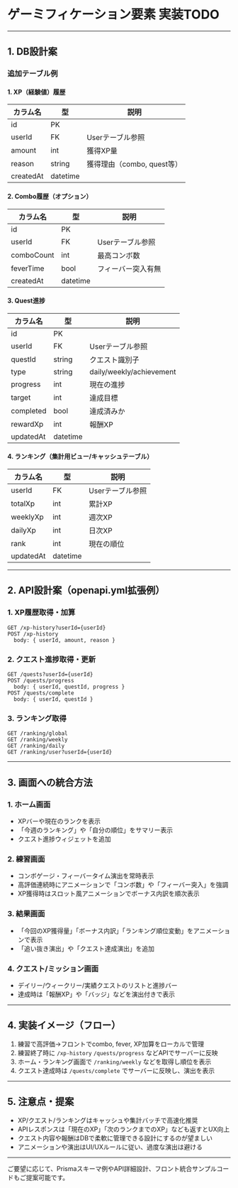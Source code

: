 # ゲーミフィケーション要素 実装TODO

---

## 1. DB設計案

### 追加テーブル例

#### 1. XP（経験値）履歴
| カラム名         | 型         | 説明                       |
|------------------|------------|----------------------------|
| id               | PK         |                            |
| userId           | FK         | Userテーブル参照           |
| amount           | int        | 獲得XP量                   |
| reason           | string     | 獲得理由（combo, quest等） |
| createdAt        | datetime   |                            |

#### 2. Combo履歴（オプション）
| カラム名         | 型         | 説明                       |
|------------------|------------|----------------------------|
| id               | PK         |                            |
| userId           | FK         | Userテーブル参照           |
| comboCount       | int        | 最高コンボ数               |
| feverTime        | bool       | フィーバー突入有無         |
| createdAt        | datetime   |                            |

#### 3. Quest進捗
| カラム名         | 型         | 説明                       |
|------------------|------------|----------------------------|
| id               | PK         |                            |
| userId           | FK         | Userテーブル参照           |
| questId          | string     | クエスト識別子             |
| type             | string     | daily/weekly/achievement   |
| progress         | int        | 現在の進捗                 |
| target           | int        | 達成目標                   |
| completed        | bool       | 達成済みか                 |
| rewardXp         | int        | 報酬XP                     |
| updatedAt        | datetime   |                            |

#### 4. ランキング（集計用ビュー/キャッシュテーブル）
| カラム名         | 型         | 説明                       |
|------------------|------------|----------------------------|
| userId           | FK         | Userテーブル参照           |
| totalXp          | int        | 累計XP                     |
| weeklyXp         | int        | 週次XP                     |
| dailyXp          | int        | 日次XP                     |
| rank             | int        | 現在の順位                 |
| updatedAt        | datetime   |                            |

---

## 2. API設計案（openapi.yml拡張例）

### 1. XP履歴取得・加算
```
GET /xp-history?userId={userId}
POST /xp-history
  body: { userId, amount, reason }
```

### 2. クエスト進捗取得・更新
```
GET /quests?userId={userId}
POST /quests/progress
  body: { userId, questId, progress }
POST /quests/complete
  body: { userId, questId }
```

### 3. ランキング取得
```
GET /ranking/global
GET /ranking/weekly
GET /ranking/daily
GET /ranking/user?userId={userId}
```

---

## 3. 画面への統合方法

### 1. ホーム画面
- XPバーや現在のランクを表示
- 「今週のランキング」や「自分の順位」をサマリー表示
- クエスト進捗ウィジェットを追加

### 2. 練習画面
- コンボゲージ・フィーバータイム演出を常時表示
- 高評価連続時にアニメーションで「コンボ数」や「フィーバー突入」を強調
- XP獲得時はスロット風アニメーションでボーナス内訳を順次表示

### 3. 結果画面
- 「今回のXP獲得量」「ボーナス内訳」「ランキング順位変動」をアニメーションで表示
- 「追い抜き演出」や「クエスト達成演出」を追加

### 4. クエスト/ミッション画面
- デイリー/ウィークリー/実績クエストのリストと進捗バー
- 達成時は「報酬XP」や「バッジ」などを演出付きで表示

---

## 4. 実装イメージ（フロー）

1. 練習で高評価→フロントでcombo, fever, XP加算をローカルで管理
2. 練習終了時に `/xp-history` `/quests/progress` などAPIでサーバーに反映
3. ホーム・ランキング画面で `/ranking/weekly` などを取得し順位を表示
4. クエスト達成時は `/quests/complete` でサーバーに反映し、演出を表示

---

## 5. 注意点・提案

- XP/クエスト/ランキングはキャッシュや集計バッチで高速化推奨
- APIレスポンスは「現在のXP」「次のランクまでのXP」なども返すとUX向上
- クエスト内容や報酬はDBで柔軟に管理できる設計にするのが望ましい
- アニメーションや演出はUI/UXルールに従い、過度な演出は避ける

---

ご要望に応じて、Prismaスキーマ例やAPI詳細設計、フロント統合サンプルコードもご提案可能です。 